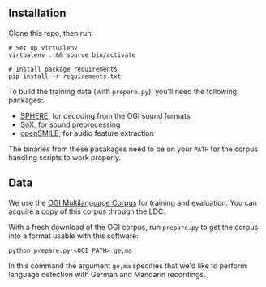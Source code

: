 ## Installation

Clone this repo, then run:

    # Set up virtualenv
    virtualenv . && source bin/activate

    # Install package requirements
    pip install -r requirements.txt

To build the training data (with `prepare.py`), you'll need the following
packages:

- [SPHERE][2], for decoding from the OGI sound formats
- [SoX][3], for sound preprocessing
- [openSMILE][4], for audio feature extraction

The binaries from these pacakages need to be on your `PATH` for the corpus
handling scripts to work properly.

## Data

We use the [OGI Multilanguage Corpus][1] for training and evaluation. You can
acquire a copy of this corpus through the LDC.

With a fresh download of the OGI corpus, run `prepare.py` to get the corpus
into a format usable with this software:

    python prepare.py <OGI_PATH> ge,ma

In this command the argument `ge,ma` specifies that we'd like to perform
language detection with German and Mandarin recordings.

[1]: https://catalog.ldc.upenn.edu/LDC94S17
[2]: http://www.nist.gov/itl/iad/mig/tools.cfm
[3]: http://sox.sourceforge.net/
[4]: http://opensmile.sourceforge.net/
